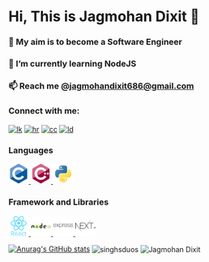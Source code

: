 # Hi, This is Jagmohan Dixit 👋
### 🔭 My aim is to become a Software Engineer

### 🌱 I’m currently learning NodeJS
### 📫 Reach me @jagmohandixit686@gmail.com

<h3 align="left">Connect with me:</h3>
<p align="left">
<a href="https://www.linkedin.com/in/jagmohandixit/" target="blank"><img align="center" src="https://raw.githubusercontent.com/rahuldkjain/github-profile-readme-generator/master/src/images/icons/Social/linked-in-alt.svg" alt="lk" height="30" width="40" /></a>
<a href="https://www.hackerrank.com/jagmohandixit686" target="blank"><img align="center" src="https://raw.githubusercontent.com/rahuldkjain/github-profile-readme-generator/master/src/images/icons/Social/hackerrank.svg" alt="hr" height="30" width="40" /></a>
<a href="https://www.codechef.com/users/jaggu3484" target="blank"><img align="center" src="https://cdn.jsdelivr.net/npm/simple-icons@3.0.1/icons/codechef.svg" alt="cc" height="30" width="40" /></a>
<a href="https://leetcode.com/jagmohandixit686/" target="blank"><img align="center" src="https://raw.githubusercontent.com/rahuldkjain/github-profile-readme-generator/master/src/images/icons/Social/leet-code.svg" alt="ld" height="30" width="40" /></a>
</p>

<h3 align="left">Languages</h3>
<p align="left"> <a href="https://www.cprogramming.com/" target="_blank"> <img src="https://raw.githubusercontent.com/devicons/devicon/master/icons/c/c-original.svg" alt="c" width="40" height="40"/> </a> 
<a href="https://www.w3schools.com/cpp/" target="_blank"> <img src="https://raw.githubusercontent.com/devicons/devicon/master/icons/cplusplus/cplusplus-original.svg" alt="cplusplus" width="40" height="40"/> </a> 
<a href="https://www.python.org" target="_blank"> <img src="https://raw.githubusercontent.com/devicons/devicon/master/icons/python/python-original.svg" alt="python" width="40" height="40"/> </a>
  
  
<h3 align="left">Framework and Libraries</h3>
<a href="https://reactjs.org/" target="_blank"> <img src="https://raw.githubusercontent.com/devicons/devicon/master/icons/react/react-original-wordmark.svg" alt="react" width="40" height="40"/> </a> 
<a href="https://nodejs.org" target="_blank"> <img src="https://raw.githubusercontent.com/devicons/devicon/master/icons/nodejs/nodejs-original-wordmark.svg" alt="nodejs" width="40" height="40"/> </a> 
<a href="https://expressjs.com" target="_blank"> <img src="https://raw.githubusercontent.com/devicons/devicon/master/icons/express/express-original-wordmark.svg" alt="express" width="40" height="40" color="white" /> </a> 
<a href="https://nextjs.com" target="_blank"> <img src="https://raw.githubusercontent.com/devicons/devicon/master/icons/nextjs/nextjs-original-wordmark.svg" alt="nextjs" width="40" height="40" backgroundcolor="white"/> </a> 

[![Anurag's GitHub stats](https://github-readme-stats.vercel.app/api?username=Jagmohan-Dixit&count_private=true&theme=cobalt)](#)
<img align="center" src="https://github-readme-streak-stats.herokuapp.com/?user=Jagmohan-Dixit&theme=dark" alt="singhsduos" />
<img align="center" src="https://github-readme-stats.vercel.app/api/top-langs?username=Jagmohan-Dixit&show_icons=true&locale=en&theme=dark" alt="Jagmohan Dixit" />




<!--
**Jagmohan-Dixit/Jagmohan-Dixit** is a ✨ _special_ ✨ repository because its `README.md` (this file) appears on your GitHub profile.

Here are some ideas to get you started: 

- 🔭 I’m currently working on ...
- 🌱 I’m currently learning ...
- 👯 I’m looking to collaborate on ...
- 🤔 I’m looking for help with ...
- 💬 Ask me about ...
- 📫 How to reach me: ...
- 😄 Pronouns: ...
- ⚡ Fun fact: ...
-->
